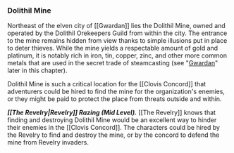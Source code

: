 ### Dolithil Mine

Northeast of the elven city of [[Gwardan]] lies the Dolithil Mine, owned and operated by the Dolithil Orekeepers Guild from within the city. The entrance to the mine remains hidden from view thanks to simple illusions put in place to deter thieves. While the mine yields a respectable amount of gold and platinum, it is notably rich in iron, tin, copper, zinc, and other more common metals that are used in the secret trade of steamcasting (see "[Gwardan](https://www.dndbeyond.com/sources/egtw/[[wildemount]]-gazetteer-menagerie-coast#Gwardan "Gwardan")" later in this chapter).

Dolithil Mine is such a critical location for the [[Clovis Concord]] that adventurers could be hired to find the mine for the organization's enemies, or they might be paid to protect the place from threats outside and within.

_**[[The Revelry|Revelry]] Razing (Mid Level).**_ [[The Revelry]] knows that finding and destroying Dolithil Mine would be an excellent way to hinder their enemies in the [[Clovis Concord]]. The characters could be hired by the Revelry to find and destroy the mine, or by the concord to defend the mine from Revelry invaders.
